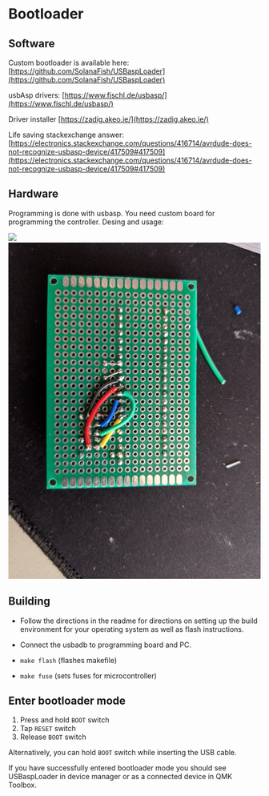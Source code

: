 # Bootloader

## Software

Custom bootloader is available here: [https://github.com/SolanaFish/USBaspLoader](https://github.com/SolanaFish/USBaspLoader)

usbAsp drivers: [https://www.fischl.de/usbasp/](https://www.fischl.de/usbasp/)

Driver installer [https://zadig.akeo.ie/](https://zadig.akeo.ie/)

Life saving stackexchange answer: [https://electronics.stackexchange.com/questions/416714/avrdude-does-not-recognize-usbasp-device/417509#417509](https://electronics.stackexchange.com/questions/416714/avrdude-does-not-recognize-usbasp-device/417509#417509)

## Hardware

Programming is done with usbasp.
You need custom board for programming the controller. Desing and usage: 

![](./programmer/usage.jpg)
![](./programmer/connections.jpg)

## Building

  - Follow the directions in the readme for directions on setting up the build environment for your operating system as well as flash instructions.
  - Connect the usbadb to programming board and PC.
  - ```make flash``` (flashes makefile)
  
  -	```make fuse``` (sets fuses for microcontroller)

## Enter bootloader mode

1. Press and hold ```BOOT``` switch
2. Tap ```RESET``` switch
3. Release ```BOOT``` switch

Alternatively, you can hold ```BOOT``` switch while inserting the USB cable.

If you have successfully entered bootloader mode you should see USBaspLoader in device manager or as a connected device in QMK Toolbox.